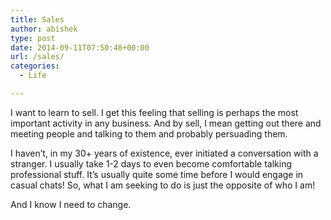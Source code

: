 ```yaml
---
title: Sales
author: abishek
type: post
date: 2014-09-11T07:50:48+00:00
url: /sales/
categories:
  - Life

---
```

I want to learn to sell. I get this feeling that selling is perhaps the most important activity in any business. And by sell, I mean getting out there and meeting people and talking to them and probably persuading them. 

I haven&#8217;t, in my 30+ years of existence, ever initiated a conversation with a stranger. I usually take 1-2 days to even become comfortable talking professional stuff. It&#8217;s usually quite some time before I would engage in casual chats! So, what I am seeking to do is just the opposite of who I am! 

And I know I need to change.